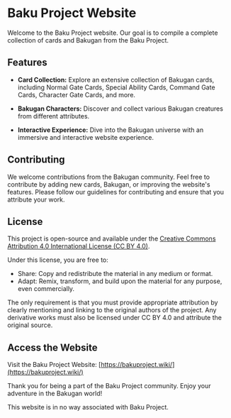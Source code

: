# Baku Project Website

Welcome to the Baku Project website. Our goal is to compile a complete collection of cards and Bakugan from the Baku Project.

## Features

- **Card Collection:** Explore an extensive collection of Bakugan cards, including Normal Gate Cards, Special Ability Cards, Command Gate Cards, Character Gate Cards, and more.

- **Bakugan Characters:** Discover and collect various Bakugan creatures from different attributes.

- **Interactive Experience:** Dive into the Bakugan universe with an immersive and interactive website experience.

## Contributing

We welcome contributions from the Bakugan community. Feel free to contribute by adding new cards, Bakugan, or improving the website's features. Please follow our guidelines for contributing and ensure that you attribute your work.

## License

This project is open-source and available under the [Creative Commons Attribution 4.0 International License (CC BY 4.0)](https://creativecommons.org/licenses/by/4.0/).

Under this license, you are free to:

- Share: Copy and redistribute the material in any medium or format.
- Adapt: Remix, transform, and build upon the material for any purpose, even commercially.

The only requirement is that you must provide appropriate attribution by clearly mentioning and linking to the original authors of the project. Any derivative works must also be licensed under CC BY 4.0 and attribute the original source.


## Access the Website

Visit the Baku Project Website: [https://bakuproject.wiki/](https://bakuproject.wiki/)

Thank you for being a part of the Baku Project community. Enjoy your adventure in the Bakugan world!

This website is in no way associated with Baku Project.
